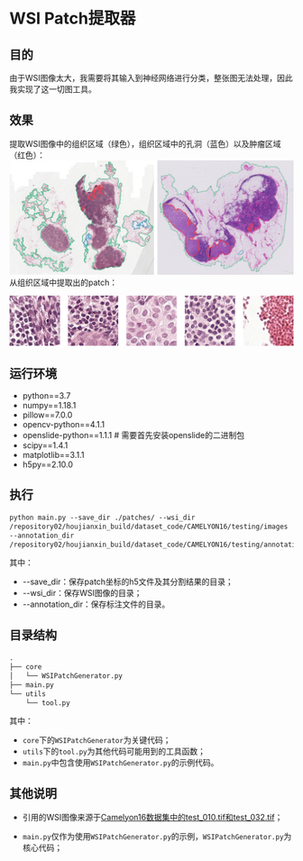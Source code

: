 # WSI Patch提取器

## 目的

由于WSI图像太大，我需要将其输入到神经网络进行分类，整张图无法处理，因此我实现了这一切图工具。

## 效果

提取WSI图像中的组织区域（绿色），组织区域中的孔洞（蓝色）以及肿瘤区域（红色）：
![segment_result](./images/segment_result.png)从组织区域中提取出的patch：

![patch_result](./images/patch_result.png)

## 运行环境

- python==3.7
- numpy==1.18.1
- pillow==7.0.0
- opencv-python==4.1.1
- openslide-python==1.1.1 # 需要首先安装openslide的二进制包
- scipy==1.4.1
- matplotlib==3.1.1
- h5py==2.10.0

## 执行

```shell
python main.py --save_dir ./patches/ --wsi_dir /repository02/houjianxin_build/dataset_code/CAMELYON16/testing/images --annotation_dir /repository02/houjianxin_build/dataset_code/CAMELYON16/testing/annotation
```

其中：

- --save_dir：保存patch坐标的h5文件及其分割结果的目录；
- --wsi_dir：保存WSI图像的目录；
- --annotation_dir：保存标注文件的目录。

## 目录结构

```shell
.
├── core
│   └── WSIPatchGenerator.py
├── main.py
└── utils
    └── tool.py
```

其中：

- `core`下的`WSIPatchGenerator`为关键代码；
- `utils`下的`tool.py`为其他代码可能用到的工具函数；
- `main.py`中包含使用`WSIPatchGenerator.py`的示例代码。

## 其他说明

- 引用的WSI图像来源于[Camelyon16数据集中的test_010.tif和test_032.tif](https://camelyon17.grand-challenge.org/Data/)；

- `main.py`仅作为使用`WSIPatchGenerator.py`的示例，`WSIPatchGenerator.py`为核心代码；